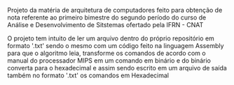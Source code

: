 Projeto da matéria de arquitetura de computadores feito para obtenção de nota referente ao primeiro bimestre do segundo período do curso de Análise e Desenvolvimento de Sitstemas ofertado pela IFRN - CNAT

O projeto tem intuito de ler um arquivo dentro do próprio repositório em formato '.txt' sendo o mesmo com um código feito na linguagem Assembly para que o algoritmo leia, transforme os comandos de acordo com o manual do processador MIPS em um comando em binário e do binário converta para o hexadecimal e assim sendo escrito em um arquivo de saída também no formato '.txt' os comandos em Hexadecimal
